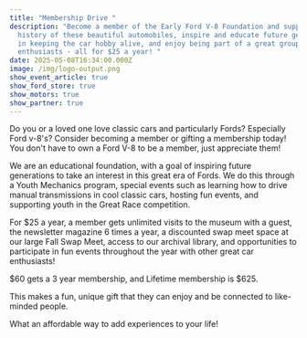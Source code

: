 ```yaml
---
title: "Membership Drive "
description: "Become a member of the Early Ford V-8 Foundation and support the
  history of these beautiful automobiles, inspire and educate future generations
  in keeping the car hobby alive, and enjoy being part of a great group of car
  enthusiasts - all for $25 a year! "
date: 2025-05-08T16:34:00.000Z
image: /img/logo-output.png
show_event_article: true
show_ford_store: true
show_motors: true
show_partner: true
---
```

Do you or a loved one love classic cars and particularly Fords? Especially Ford v-8's? Consider becoming a member or gifting a membership today!  You don't have to own a Ford V-8 to be a member, just appreciate them! 

We are an educational foundation, with a goal of inspiring future generations to take an interest in this great era of Fords. We do this through a Youth Mechanics program, special events such as learning how to drive manual transmissions in cool classic cars, hosting fun events, and supporting youth in the Great Race competition. 

For $25 a year, a member gets unlimited visits to the museum with a guest, the newsletter magazine 6 times a year, a discounted swap meet space at our large Fall Swap Meet, access to our archival library, and opportunities to participate in fun events throughout the year with other great car enthusiasts! 

$60 gets a 3 year membership, and Lifetime membership is $625. 

This makes a fun, unique gift that they can enjoy and be connected to like-minded people.  

What an affordable way to add experiences to your life!
